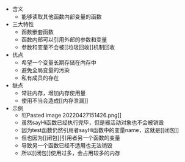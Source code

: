 - 含义
	- 能够读取其他函数内部变量的函数
- 三大特性
	- 函数嵌套函数
	- 函数内部可以引用外部的参数和变量
	- 参数和变量不会被[[垃圾回收]]机制回收
- 优点
	- 希望一个变量长期存储在内存中
	- 避免全局变量的污染
	- 私有成员的存在
- 缺点
	- 常驻内存，增加内存使用量
	- 使用不当会造成[[内存泄漏]]
- 示例
	- ![[Pasted image 20220427151426.png]]
	- 虽然sayHi函数已经执行完毕，但是器活动对象也不会被销毁
	- 因为test函数仍然引用者sayHi函数中的变量name，这就是[[闭包]]
	- 但也因为[[闭包]]引用者另一个函数的变量
	- 导致另一个函数已经不适用也无法销毁
	- 所以[[闭包]]使用过多，会占用较多的内存
